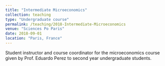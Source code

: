 ```yaml
---
title: "Intermediate Microeconomics"
collection: teaching
type: "Undergraduate course"
permalink: /teaching/2018-Intermediate-Microeconomics
venue: "Sciences Po Paris"
date: 2018-09-01
location: "Paris, France"
---
```


Student instructor and course coordinator for the microeconomics course given by Prof. Eduardo Perez to second year undergraduate students.

<!--
Heading 1
======

Heading 2
======

Heading 3
======
-->
